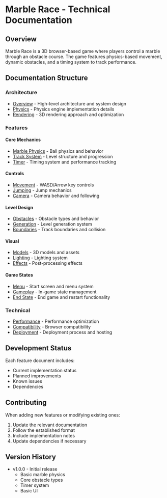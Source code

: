 # Marble Race - Technical Documentation

## Overview
Marble Race is a 3D browser-based game where players control a marble through an obstacle course. The game features physics-based movement, dynamic obstacles, and a timing system to track performance.

## Documentation Structure

### Architecture
- [Overview](architecture/overview.md) - High-level architecture and system design
- [Physics](architecture/physics.md) - Physics engine implementation details
- [Rendering](architecture/rendering.md) - 3D rendering approach and optimization

### Features
#### Core Mechanics
- [Marble Physics](features/core-mechanics/marble-physics.md) - Ball physics and behavior
- [Track System](features/core-mechanics/track-system.md) - Level structure and progression
- [Timer](features/core-mechanics/timer.md) - Timing system and performance tracking

#### Controls
- [Movement](features/controls/movement.md) - WASD/Arrow key controls
- [Jumping](features/controls/jumping.md) - Jump mechanics
- [Camera](features/controls/camera.md) - Camera behavior and following

#### Level Design
- [Obstacles](features/level-design/obstacles.md) - Obstacle types and behavior
- [Generation](features/level-design/generation.md) - Level generation system
- [Boundaries](features/level-design/boundaries.md) - Track boundaries and collision

#### Visual
- [Models](features/visual/models.md) - 3D models and assets
- [Lighting](features/visual/lighting.md) - Lighting system
- [Effects](features/visual/effects.md) - Post-processing effects

#### Game States
- [Menu](features/game-states/menu.md) - Start screen and menu system
- [Gameplay](features/game-states/gameplay.md) - In-game state management
- [End State](features/game-states/end-state.md) - End game and restart functionality

### Technical
- [Performance](technical/performance.md) - Performance optimization
- [Compatibility](technical/compatibility.md) - Browser compatibility
- [Deployment](technical/deployment.md) - Deployment process and hosting

## Development Status
Each feature document includes:
- Current implementation status
- Planned improvements
- Known issues
- Dependencies

## Contributing
When adding new features or modifying existing ones:
1. Update the relevant documentation
2. Follow the established format
3. Include implementation notes
4. Update dependencies if necessary

## Version History
- v1.0.0 - Initial release
  - Basic marble physics
  - Core obstacle types
  - Timer system
  - Basic UI 